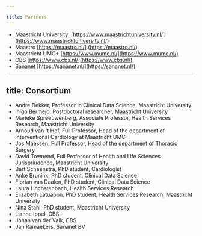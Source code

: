 ```yaml
---

title: Partners
---
```


* Maastricht University: [https://www.maastrichtuniversity.nl/](https://www.maastrichtuniversity.nl/)
* Maastro [https://maastro.nl/] (https://maastro.nl/)
* Maastricht UMC+ [https://www.mumc.nl/](https://www.mumc.nl/)
* CBS [https://www.cbs.nl/](https://www.cbs.nl/)
* Sananet [https://sananet.nl/](https://sananet.nl/)

---

title: Consortium
---

* Andre Dekker, Professor in Clinical Data Science, Maastricht University
* Inigo Bermejo, Postdoctoral researcher, Maastricht University
* Marieke Spreeuwenberg, Associate Professor, Health Services Research, Maastricht University
* Arnoud van 't Hof, Full Professor, Head of the department of Interventional Cardiology at Maastricht UMC+
* Jos Maessen, Full Professor,  Head of the department of Thoracic Surgery
* David Townend, Full Professor of Health and Life Sciences Jurispriudence, Maastricht University
* Bart Scheenstra, PhD student, Cardiologist
* Anke Bruninx, PhD student, Clinical Data Science
* Florian van Daalen, PhD student, Clinical Data Science
* Laura Hochstenbach, Health Services Research
* Elizabeth Latuapon, PhD student, Health Services Research, Maastricht University
* Nina Stahl, PhD student, Maastricht University
* Lianne Ippel, CBS
* Johan van der Valk, CBS
* Jan Ramaekers, Sananet BV
